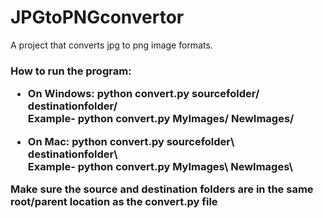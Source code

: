 # JPGtoPNGconvertor
A project that converts jpg to png image formats. 

<h3>How to run the program:
  
  
* On Windows: python convert.py sourcefolder/ destinationfolder/ \
    Example- python convert.py MyImages/ NewImages/
  
* On Mac: python convert.py sourcefolder\ destinationfolder\ \
Example- python convert.py MyImages\ NewImages\
  
 Make sure the source and destination folders are in the same root/parent location as the convert.py file
